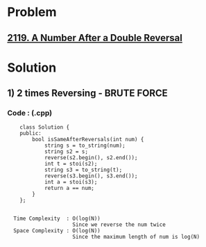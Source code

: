 # Problem

## [2119. A Number After a Double Reversal](https://leetcode.com/problems/a-number-after-a-double-reversal/)


# Solution 

## 1) 2 times Reversing - BRUTE FORCE

       
      
      
   ### Code : (.cpp)
    
        class Solution {
        public:
            bool isSameAfterReversals(int num) {
                string s = to_string(num);
                string s2 = s;
                reverse(s2.begin(), s2.end());
                int t = stoi(s2);
                string s3 = to_string(t);
                reverse(s3.begin(), s3.end());
                int a = stoi(s3);
                return a == num;
            }
        };

 
      Time Complexity  : O(log(N)) 
                         Since we reverse the num twice
      Space Complexity : O(log(N))
                         Since the maximum length of num is log(N)
